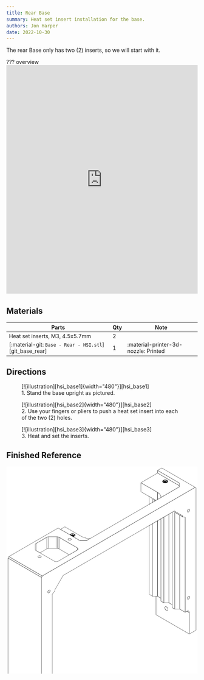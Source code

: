 ```yaml
---
title: Rear Base
summary: Heat set insert installation for the base.
authors: Jon Harper
date: 2022-10-30
---
```


The rear Base only has two (2) inserts, so we will start with it.

??? overview
    <iframe src="https://jon-harper.github.io/OmniBox/video/0.9.9/hsi_base.mp4" frameborder="0" width="100%" height="600px" allowfullscreen></iframe>

## Materials

| Parts                                       | Qty | Note                            |
|---------------------------------------------|-----|---------------------------------|
| Heat set inserts, M3, 4.5x5.7mm             | 2   |                                 |
| [:material-git: `Base - Rear - HSI.stl`][git_base_rear] | 1   | :material-printer-3d-nozzle: Printed |

## Directions
                                                            
<figure markdown>
  [![illustration][hsi_base1]{width="480"}][hsi_base1]
  <figcaption>1. Stand the base upright as pictured.</figcaption>
</figure>

<figure markdown>
  [![illustration][hsi_base2]{width="480"}][hsi_base2]
  <figcaption>2. Use your fingers or pliers to push a heat set insert into each of the two (2) holes.</figcaption>
</figure>

<figure markdown>
  [![illustration][hsi_base3]{width="480"}][hsi_base3]
  <figcaption>3. Heat and set the inserts.</figcaption>
</figure>

## Finished Reference

![illustration][hsi_base_final]

[hsi_base1]: ../img/assembly/hsi/base/base_hsi1.png
[hsi_base2]: ../img/assembly/hsi/base/base_hsi2.png
[hsi_base3]: ../img/assembly/hsi/base/base_hsi3.png
[hsi_base_final]: ../img/assembly/hsi/base/base_hsi_final.png
